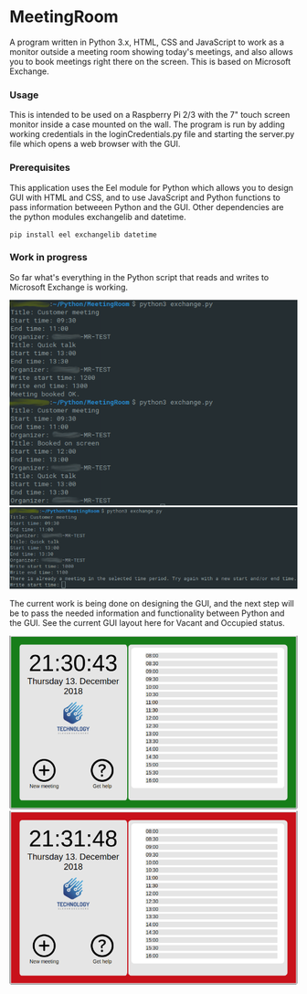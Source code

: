 # MeetingRoom
A program written in Python 3.x, HTML, CSS and JavaScript to work as a monitor outside a meeting room showing today's meetings, and also allows you to book meetings right there on the screen. This is based on Microsoft Exchange.

### Usage

This is intended to be used on a Raspberry Pi 2/3 with the 7" touch screen monitor inside a case mounted on the wall.
The program is run by adding working credentials in the loginCredentials.py file and starting the server.py file which opens a web browser with the GUI.

### Prerequisites

This application uses the Eel module for Python which allows you to design GUI with HTML and CSS, and to use JavaScript and Python functions to pass information betweeen Python and the GUI.
Other dependencies are the python modules exchangelib and datetime.

```
pip install eel exchangelib datetime
```

### Work in progress

So far what's everything in the Python script that reads and writes to Microsoft Exchange is working.

![Meeting01](https://github.com/Myrheimb/MeetingRoom/blob/master/Images/Meeting01.png)
![Meeting02](https://github.com/Myrheimb/MeetingRoom/blob/master/Images/Meeting02.png)

The current work is being done on designing the GUI, and the next step will be to pass the needed information and functionality between Python and the GUI. See the current GUI layout here for Vacant and Occupied status.

![Vacant](https://github.com/Myrheimb/MeetingRoom/blob/master/Images/Vacant.png)
![Occupied](https://github.com/Myrheimb/MeetingRoom/blob/master/Images/Occupied.png)
